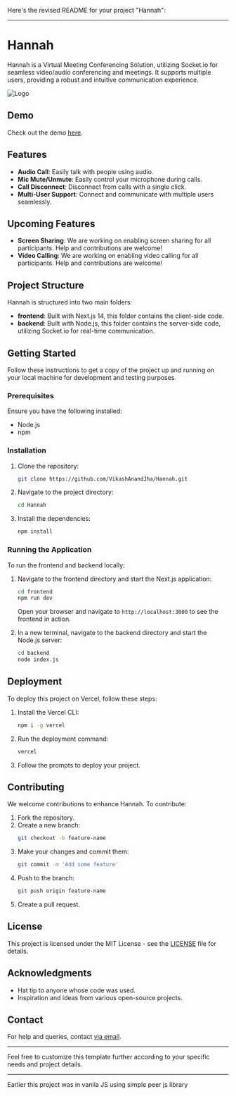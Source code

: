Here's the revised README for your project "Hannah":

---

# Hannah

Hannah is a Virtual Meeting Conferencing Solution, utilizing Socket.io for seamless video/audio conferencing and meetings. It supports multiple users, providing a robust and intuitive communication experience.

![Logo](https://repository-images.githubusercontent.com/521887033/e047b79e-ad4d-4f68-be90-8a86274cc55d)

## Demo

Check out the demo [here](https://hannah-av.vercel.app/).

## Features

- **Audio Call**: Easily talk with people using audio.
- **Mic Mute/Unmute**: Easily control your microphone during calls.
- **Call Disconnect**: Disconnect from calls with a single click.
- **Multi-User Support**: Connect and communicate with multiple users seamlessly.

## Upcoming Features

- **Screen Sharing**: We are working on enabling screen sharing for all participants. Help and contributions are welcome!
- **Video Calling**: We are working on enabling video calling for all participants. Help and contributions are welcome!

## Project Structure

Hannah is structured into two main folders:

- **frontend**: Built with Next.js 14, this folder contains the client-side code.
- **backend**: Built with Node.js, this folder contains the server-side code, utilizing Socket.io for real-time communication.

## Getting Started

Follow these instructions to get a copy of the project up and running on your local machine for development and testing purposes.

### Prerequisites

Ensure you have the following installed:

- Node.js
- npm

### Installation

1. Clone the repository:
   ```sh
   git clone https://github.com/VikashAnandJha/Hannah.git
   ```
2. Navigate to the project directory:
   ```sh
   cd Hannah
   ```
3. Install the dependencies:
   ```sh
   npm install
   ```

### Running the Application

To run the frontend and backend locally:

1. Navigate to the frontend directory and start the Next.js application:

   ```sh
   cd frontend
   npm run dev
   ```

   Open your browser and navigate to `http://localhost:3000` to see the frontend in action.

2. In a new terminal, navigate to the backend directory and start the Node.js server:
   ```sh
   cd backend
   node index.js
   ```

## Deployment

To deploy this project on Vercel, follow these steps:

1. Install the Vercel CLI:
   ```sh
   npm i -g vercel
   ```
2. Run the deployment command:
   ```sh
   vercel
   ```
3. Follow the prompts to deploy your project.

## Contributing

We welcome contributions to enhance Hannah. To contribute:

1. Fork the repository.
2. Create a new branch:
   ```sh
   git checkout -b feature-name
   ```
3. Make your changes and commit them:
   ```sh
   git commit -m 'Add some feature'
   ```
4. Push to the branch:
   ```sh
   git push origin feature-name
   ```
5. Create a pull request.

## License

This project is licensed under the MIT License - see the [LICENSE](LICENSE) file for details.

## Acknowledgments

- Hat tip to anyone whose code was used.
- Inspiration and ideas from various open-source projects.

## Contact

For help and queries, contact [via email](mailto:mailtovikashjha@gmail.com).

---

Feel free to customize this template further according to your specific needs and project details.

---

Earlier this project was in vanila JS using simple peer js library
